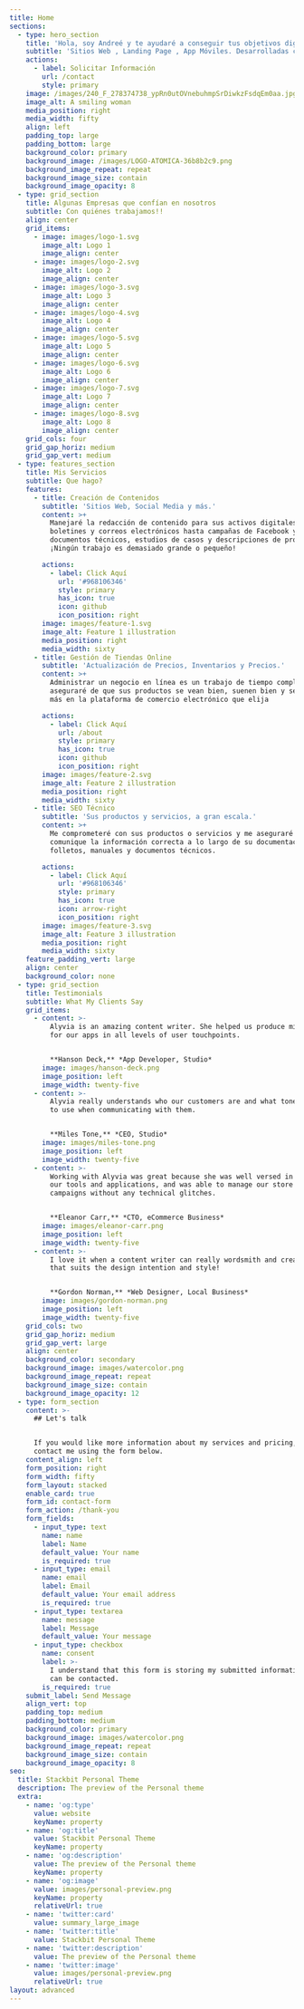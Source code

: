 ```yaml
---
title: Home
sections:
  - type: hero_section
    title: 'Hola, soy Andreé y te ayudaré a conseguir tus objetivos digitales.'
    subtitle: 'Sitios Web , Landing Page , App Móviles. Desarrolladas con Pasión .'
    actions:
      - label: Solicitar Información
        url: /contact
        style: primary
    image: /images/240_F_278374738_ypRn0utOVnebuhmpSrDiwkzFsdqEm0aa.jpg
    image_alt: A smiling woman
    media_position: right
    media_width: fifty
    align: left
    padding_top: large
    padding_bottom: large
    background_color: primary
    background_image: /images/LOGO-ATOMICA-36b8b2c9.png
    background_image_repeat: repeat
    background_image_size: contain
    background_image_opacity: 8
  - type: grid_section
    title: Algunas Empresas que confían en nosotros
    subtitle: Con quiénes trabajamos!!
    align: center
    grid_items:
      - image: images/logo-1.svg
        image_alt: Logo 1
        image_align: center
      - image: images/logo-2.svg
        image_alt: Logo 2
        image_align: center
      - image: images/logo-3.svg
        image_alt: Logo 3
        image_align: center
      - image: images/logo-4.svg
        image_alt: Logo 4
        image_align: center
      - image: images/logo-5.svg
        image_alt: Logo 5
        image_align: center
      - image: images/logo-6.svg
        image_alt: Logo 6
        image_align: center
      - image: images/logo-7.svg
        image_alt: Logo 7
        image_align: center
      - image: images/logo-8.svg
        image_alt: Logo 8
        image_align: center
    grid_cols: four
    grid_gap_horiz: medium
    grid_gap_vert: medium
  - type: features_section
    title: Mis Servicios
    subtitle: Que hago?
    features:
      - title: Creación de Contenidos
        subtitle: 'Sitios Web, Social Media y más.'
        content: >+
          Manejaré la redacción de contenido para sus activos digitales, desde
          boletines y correos electrónicos hasta campañas de Facebook y Google,
          documentos técnicos, estudios de casos y descripciones de productos.
          ¡Ningún trabajo es demasiado grande o pequeño!

        actions:
          - label: Click Aquí
            url: '#968106346'
            style: primary
            has_icon: true
            icon: github
            icon_position: right
        image: images/feature-1.svg
        image_alt: Feature 1 illustration
        media_position: right
        media_width: sixty
      - title: Gestión de Tiendas Online
        subtitle: 'Actualización de Precios, Inventarios y Precios.'
        content: >+
          Administrar un negocio en línea es un trabajo de tiempo completo. Me
          aseguraré de que sus productos se vean bien, suenen bien y se vendan
          más en la plataforma de comercio electrónico que elija

        actions:
          - label: Click Aquí
            url: /about
            style: primary
            has_icon: true
            icon: github
            icon_position: right
        image: images/feature-2.svg
        image_alt: Feature 2 illustration
        media_position: right
        media_width: sixty
      - title: SEO Técnico
        subtitle: 'Sus productos y servicios, a gran escala.'
        content: >+
          Me comprometeré con sus productos o servicios y me aseguraré de que se
          comunique la información correcta a lo largo de su documentación,
          folletos, manuales y documentos técnicos.

        actions:
          - label: Click Aquí
            url: '#968106346'
            style: primary
            has_icon: true
            icon: arrow-right
            icon_position: right
        image: images/feature-3.svg
        image_alt: Feature 3 illustration
        media_position: right
        media_width: sixty
    feature_padding_vert: large
    align: center
    background_color: none
  - type: grid_section
    title: Testimonials
    subtitle: What My Clients Say
    grid_items:
      - content: >-
          Alyvia is an amazing content writer. She helped us produce microcopy
          for our apps in all levels of user touchpoints.


          **Hanson Deck,** *App Developer, Studio*
        image: images/hanson-deck.png
        image_position: left
        image_width: twenty-five
      - content: >-
          Alyvia really understands who our customers are and what tone of voice
          to use when communicating with them.


          **Miles Tone,** *CEO, Studio*
        image: images/miles-tone.png
        image_position: left
        image_width: twenty-five
      - content: >-
          Working with Alyvia was great because she was well versed in all of
          our tools and applications, and was able to manage our store and
          campaigns without any technical glitches.


          **Eleanor Carr,** *CTO, eCommerce Business*
        image: images/eleanor-carr.png
        image_position: left
        image_width: twenty-five
      - content: >-
          I love it when a content writer can really wordsmith and create copy
          that suits the design intention and style!


          **Gordon Norman,** *Web Designer, Local Business*
        image: images/gordon-norman.png
        image_position: left
        image_width: twenty-five
    grid_cols: two
    grid_gap_horiz: medium
    grid_gap_vert: large
    align: center
    background_color: secondary
    background_image: images/watercolor.png
    background_image_repeat: repeat
    background_image_size: contain
    background_image_opacity: 12
  - type: form_section
    content: >-
      ## Let's talk


      If you would like more information about my services and pricing, please
      contact me using the form below.
    content_align: left
    form_position: right
    form_width: fifty
    form_layout: stacked
    enable_card: true
    form_id: contact-form
    form_action: /thank-you
    form_fields:
      - input_type: text
        name: name
        label: Name
        default_value: Your name
        is_required: true
      - input_type: email
        name: email
        label: Email
        default_value: Your email address
        is_required: true
      - input_type: textarea
        name: message
        label: Message
        default_value: Your message
      - input_type: checkbox
        name: consent
        label: >-
          I understand that this form is storing my submitted information so I
          can be contacted.
        is_required: true
    submit_label: Send Message
    align_vert: top
    padding_top: medium
    padding_bottom: medium
    background_color: primary
    background_image: images/watercolor.png
    background_image_repeat: repeat
    background_image_size: contain
    background_image_opacity: 8
seo:
  title: Stackbit Personal Theme
  description: The preview of the Personal theme
  extra:
    - name: 'og:type'
      value: website
      keyName: property
    - name: 'og:title'
      value: Stackbit Personal Theme
      keyName: property
    - name: 'og:description'
      value: The preview of the Personal theme
      keyName: property
    - name: 'og:image'
      value: images/personal-preview.png
      keyName: property
      relativeUrl: true
    - name: 'twitter:card'
      value: summary_large_image
    - name: 'twitter:title'
      value: Stackbit Personal Theme
    - name: 'twitter:description'
      value: The preview of the Personal theme
    - name: 'twitter:image'
      value: images/personal-preview.png
      relativeUrl: true
layout: advanced
---
```


